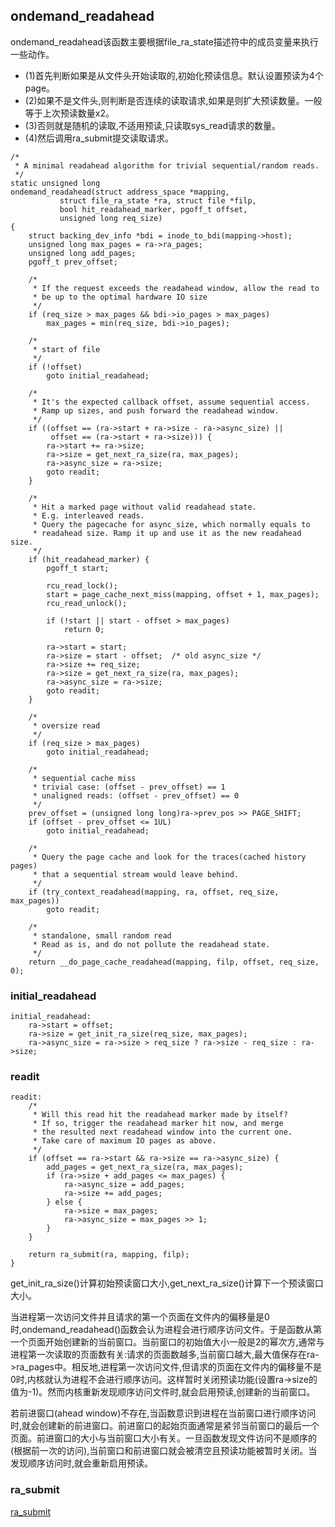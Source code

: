 ## ondemand_readahead

ondemand_readahead该函数主要根据file_ra_state描述符中的成员变量来执行一些动作。
* (1)首先判断如果是从文件头开始读取的,初始化预读信息。默认设置预读为4个page。
* (2)如果不是文件头,则判断是否连续的读取请求,如果是则扩大预读数量。一般等于上次预读数量x2。
* (3)否则就是随机的读取,不适用预读,只读取sys_read请求的数量。
* (4)然后调用ra_submit提交读取请求。

```
/*
 * A minimal readahead algorithm for trivial sequential/random reads.
 */
static unsigned long
ondemand_readahead(struct address_space *mapping,
		   struct file_ra_state *ra, struct file *filp,
		   bool hit_readahead_marker, pgoff_t offset,
		   unsigned long req_size)
{
	struct backing_dev_info *bdi = inode_to_bdi(mapping->host);
	unsigned long max_pages = ra->ra_pages;
	unsigned long add_pages;
	pgoff_t prev_offset;

	/*
	 * If the request exceeds the readahead window, allow the read to
	 * be up to the optimal hardware IO size
	 */
	if (req_size > max_pages && bdi->io_pages > max_pages)
		max_pages = min(req_size, bdi->io_pages);

	/*
	 * start of file
	 */
	if (!offset)
		goto initial_readahead;

	/*
	 * It's the expected callback offset, assume sequential access.
	 * Ramp up sizes, and push forward the readahead window.
	 */
	if ((offset == (ra->start + ra->size - ra->async_size) ||
	     offset == (ra->start + ra->size))) {
		ra->start += ra->size;
		ra->size = get_next_ra_size(ra, max_pages);
		ra->async_size = ra->size;
		goto readit;
	}

	/*
	 * Hit a marked page without valid readahead state.
	 * E.g. interleaved reads.
	 * Query the pagecache for async_size, which normally equals to
	 * readahead size. Ramp it up and use it as the new readahead size.
	 */
	if (hit_readahead_marker) {
		pgoff_t start;

		rcu_read_lock();
		start = page_cache_next_miss(mapping, offset + 1, max_pages);
		rcu_read_unlock();

		if (!start || start - offset > max_pages)
			return 0;

		ra->start = start;
		ra->size = start - offset;	/* old async_size */
		ra->size += req_size;
		ra->size = get_next_ra_size(ra, max_pages);
		ra->async_size = ra->size;
		goto readit;
	}

	/*
	 * oversize read
	 */
	if (req_size > max_pages)
		goto initial_readahead;

	/*
	 * sequential cache miss
	 * trivial case: (offset - prev_offset) == 1
	 * unaligned reads: (offset - prev_offset) == 0
	 */
	prev_offset = (unsigned long long)ra->prev_pos >> PAGE_SHIFT;
	if (offset - prev_offset <= 1UL)
		goto initial_readahead;

	/*
	 * Query the page cache and look for the traces(cached history pages)
	 * that a sequential stream would leave behind.
	 */
	if (try_context_readahead(mapping, ra, offset, req_size, max_pages))
		goto readit;

	/*
	 * standalone, small random read
	 * Read as is, and do not pollute the readahead state.
	 */
	return __do_page_cache_readahead(mapping, filp, offset, req_size, 0);
```

### initial_readahead

```
initial_readahead:
	ra->start = offset;
	ra->size = get_init_ra_size(req_size, max_pages);
	ra->async_size = ra->size > req_size ? ra->size - req_size : ra->size;
```

### readit

```
readit:
	/*
	 * Will this read hit the readahead marker made by itself?
	 * If so, trigger the readahead marker hit now, and merge
	 * the resulted next readahead window into the current one.
	 * Take care of maximum IO pages as above.
	 */
	if (offset == ra->start && ra->size == ra->async_size) {
		add_pages = get_next_ra_size(ra, max_pages);
		if (ra->size + add_pages <= max_pages) {
			ra->async_size = add_pages;
			ra->size += add_pages;
		} else {
			ra->size = max_pages;
			ra->async_size = max_pages >> 1;
		}
	}

	return ra_submit(ra, mapping, filp);
}
```

get_init_ra_size()计算初始预读窗口大小,get_next_ra_size()计算下一个预读窗口大小。

当进程第一次访问文件并且请求的第一个页面在文件内的偏移量是0时,ondemand_readahead()函数会认为进程会进行顺序访问文件。于是函数从第一个页面开始创建新的当前窗口。当前窗口的初始值大小一般是2的幂次方,通常与进程第一次读取的页面数有关:请求的页面数越多,当前窗口越大,最大值保存在ra->ra_pages中。相反地,进程第一次访问文件,但请求的页面在文件内的偏移量不是0时,内核就认为进程不会进行顺序访问。这样暂时关闭预读功能(设置ra->size的值为-1)。然而内核重新发现顺序访问文件时,就会启用预读,创建新的当前窗口。

若前进窗口(ahead window)不存在,当函数意识到进程在当前窗口进行顺序访问时,就会创建新的前进窗口。前进窗口的起始页面通常是紧邻当前窗口的最后一个页面。前进窗口的大小与当前窗口大小有关。一旦函数发现文件访问不是顺序的(根据前一次的访问),当前窗口和前进窗口就会被清空且预读功能被暂时关闭。当发现顺序访问时,就会重新启用预读。

### ra_submit

[ra_submit](../internal.h/ra_submit.md)